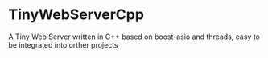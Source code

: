 TinyWebServerCpp
================

A Tiny Web Server written in C++ based on boost-asio and threads, easy to be integrated into orther projects
